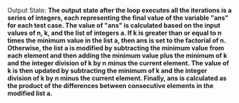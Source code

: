 Output State: **The output state after the loop executes all the iterations is a series of integers, each representing the final value of the variable "ans" for each test case. The value of "ans" is calculated based on the input values of n, k, and the list of integers a. If k is greater than or equal to n times the minimum value in the list a, then ans is set to the factorial of n. Otherwise, the list a is modified by subtracting the minimum value from each element and then adding the minimum value plus the minimum of k and the integer division of k by n minus the current element. The value of k is then updated by subtracting the minimum of k and the integer division of k by n minus the current element. Finally, ans is calculated as the product of the differences between consecutive elements in the modified list a.**